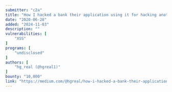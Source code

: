 ```yaml
---
submitter: "c2a"
title: "How I hacked a bank their application using it for hacking another bank company — 10K XSS"
date: "2020-06-28"
added: "2024-11-03"
description: ""
vulnerabilities: [
    "XSS"
]
programs: [
    "undisclosed"
]
authors: [
    "hg_real (@hgreal1)"
]
bounty: "10,000"
link: "https://medium.com/@hgreal/how-i-hacked-a-bank-their-application-using-it-for-hacking-another-bank-company-10-k-xss-b9cc801a675"
---
```




